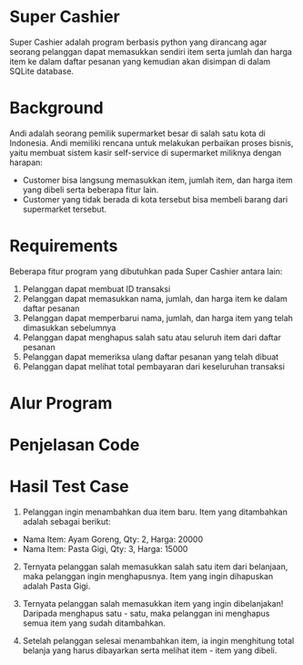 # Super Cashier
Super Cashier adalah program berbasis python yang dirancang agar seorang pelanggan dapat memasukkan sendiri item serta jumlah dan harga item ke dalam daftar pesanan yang kemudian akan disimpan di dalam SQLite database.

# Background
Andi adalah seorang pemilik supermarket besar di salah satu kota di Indonesia. Andi memiliki rencana untuk melakukan perbaikan proses bisnis, yaitu membuat sistem kasir self-service di supermarket miliknya dengan harapan:
- Customer bisa langsung memasukkan item, jumlah item, dan harga item yang dibeli serta beberapa fitur lain.
- Customer yang tidak berada di kota tersebut bisa membeli barang dari supermarket tersebut.

# Requirements
Beberapa fitur program yang dibutuhkan pada Super Cashier antara lain:
1. Pelanggan dapat membuat ID transaksi
2. Pelanggan dapat memasukkan nama, jumlah, dan harga item ke dalam daftar pesanan
3. Pelanggan dapat memperbarui nama, jumlah, dan harga item yang telah dimasukkan sebelumnya
4. Pelanggan dapat menghapus salah satu atau seluruh item dari daftar pesanan
5. Pelanggan dapat memeriksa ulang daftar pesanan yang telah dibuat
6. Pelanggan dapat melihat total pembayaran dari keseluruhan transaksi

# Alur Program

# Penjelasan Code

# Hasil Test Case
1. Pelanggan ingin menambahkan dua item baru. Item yang ditambahkan adalah sebagai berikut:
- Nama Item: Ayam Goreng, Qty: 2, Harga: 20000
- Nama Item: Pasta Gigi, Qty: 3, Harga: 15000

2. Ternyata pelanggan salah memasukkan salah satu item dari belanjaan, maka pelanggan ingin menghapusnya. Item yang ingin dihapuskan adalah Pasta Gigi.

3. Ternyata pelanggan salah memasukkan item yang ingin dibelanjakan! Daripada menghapus satu - satu, maka pelanggan ini menghapus semua item yang sudah ditambahkan.

4. Setelah pelanggan selesai menambahkan item, ia ingin menghitung total belanja yang harus dibayarkan serta melihat item - item yang dibeli.
